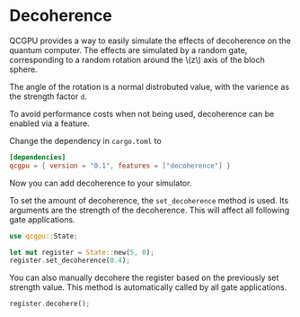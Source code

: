 # Decoherence

QCGPU provides a way to easily simulate the effects of decoherence on the quantum computer. The effects are simulated by a random gate, corresponding to a random rotation around the \\(z\\) axis of the bloch sphere.

The angle of the rotation is a normal distrobuted value, with the varience as the strength factor `d`.

To avoid performance costs when not being used, decoherence can be enabled via a feature.

Change the dependency in `cargo.toml` to

```toml
[dependencies]
qcgpu = { version = "0.1", features = ["decoherence"] }
```

Now you can add decoherence to your simulator.

To set the amount of decoherence, the `set_decoherence` method is used. Its arguments are the strength of the decoherence.
This will affect all following gate applications.

```rust
use qcgpu::State;

let mut register = State::new(5, 0);
register.set_decoherence(0.4);
```

You can also manually decohere the register based on the previously set strength value. This method is automatically called by all gate applications.

```rust
register.decohere();
```
